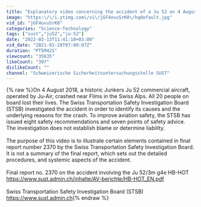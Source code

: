 ```yaml
---
title: "Explanatory video concerning the accident of a Ju 52 on 4 August 2018"
image: "https:\/\/i.ytimg.com\/vi\/jGF4ovuSrK0\/hqdefault.jpg"
vid_id: "jGF4ovuSrK0"
categories: "Science-Technology"
tags: ["sust","ju52","ju-52"]
date: "2022-03-13T11:41:10+03:00"
vid_date: "2021-01-28T07:00:07Z"
duration: "PT5M42S"
viewcount: "35635"
likeCount: "397"
dislikeCount: ""
channel: "Schweizerische Sicherheitsuntersuchungsstelle SUST"
---
```

{% raw %}On 4 August 2018, a historic Junkers Ju 52 commercial aircraft, operated by Ju-Air, crashed near Flims in the Swiss Alps. All 20 people on board lost their lives. The Swiss Transportation Safety Investigation Board (STSB) investigated the accident in order to identify its causes and the underlying reasons for the crash. To improve aviation safety, the STSB has issued eight safety recommendations and seven points of safety advice. The investigation does not establish blame or determine liability.<br /><br />The purpose of this video is to illustrate certain elements contained in final report number 2370 by the Swiss Transportation Safety Investigation Board. It is not a summary of the final report, which sets out the detailed procedures, and systemic aspects of the accident.<br /><br />Final report no. 2370 on the accident involving the Ju 52/3m g4e HB-HOT<br /><a rel="nofollow" target="blank" href="https://www.sust.admin.ch/inhalte/AV-berichte/HB-HOT_EN.pdf">https://www.sust.admin.ch/inhalte/AV-berichte/HB-HOT_EN.pdf</a><br /><br />Swiss Transportation Safety Investigation Board (STSB)<br /><a rel="nofollow" target="blank" href="https://www.sust.admin.ch">https://www.sust.admin.ch</a>{% endraw %}
